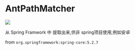 # AntPathMatcher

[![](https://jitpack.io/v/yizems/AntPathMatcher.svg)](https://jitpack.io/#yizems/AntPathMatcher)


从 Spring Framwork 中 提取出来,供非 spring项目使用,例如安卓

from `org.springframework:spring-core:5.2.7`
